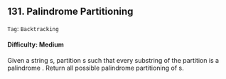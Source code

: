 ## 131. Palindrome Partitioning

```Tag```: ```Backtracking```

#### Difficulty: Medium

Given a string s, partition s such that every 
substring
 of the partition is a 
palindrome
. Return all possible palindrome partitioning of s.

